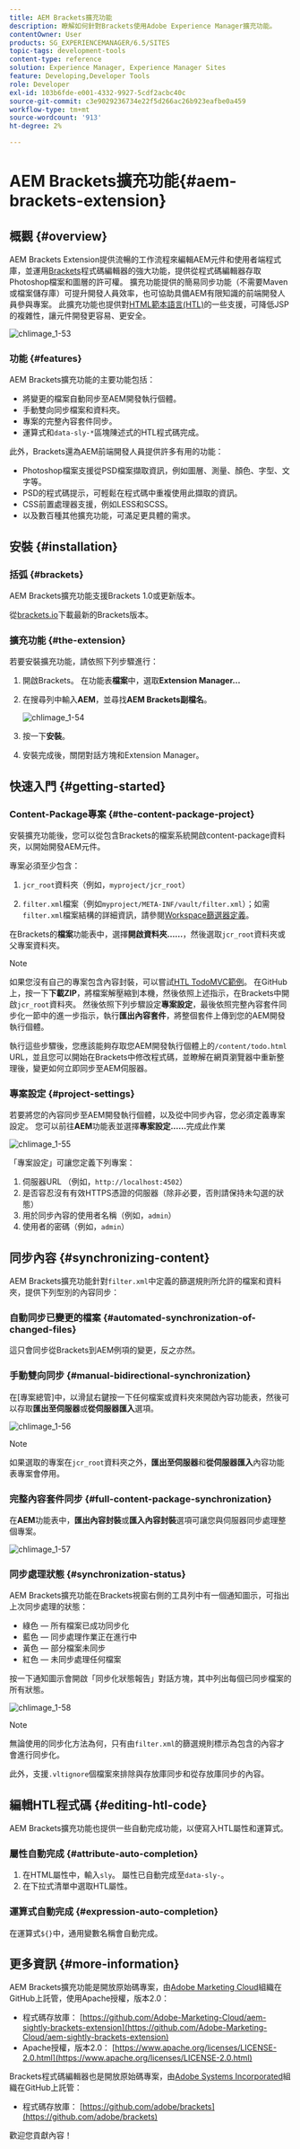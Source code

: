 ```yaml
---
title: AEM Brackets擴充功能
description: 瞭解如何針對Brackets使用Adobe Experience Manager擴充功能。
contentOwner: User
products: SG_EXPERIENCEMANAGER/6.5/SITES
topic-tags: development-tools
content-type: reference
solution: Experience Manager, Experience Manager Sites
feature: Developing,Developer Tools
role: Developer
exl-id: 103b6fde-e001-4332-9927-5cdf2acbc40c
source-git-commit: c3e9029236734e22f5d266ac26b923eafbe0a459
workflow-type: tm+mt
source-wordcount: '913'
ht-degree: 2%

---
```


# AEM Brackets擴充功能{#aem-brackets-extension}

## 概觀 {#overview}

AEM Brackets Extension提供流暢的工作流程來編輯AEM元件和使用者端程式庫，並運用[Brackets](https://brackets.io/)程式碼編輯器的強大功能，提供從程式碼編輯器存取Photoshop檔案和圖層的許可權。 擴充功能提供的簡易同步功能（不需要Maven或檔案儲存庫）可提升開發人員效率，也可協助具備AEM有限知識的前端開發人員參與專案。 此擴充功能也提供對[HTML範本語言(HTL)](https://experienceleague.adobe.com/docs/experience-manager-htl/content/overview.html?lang=zh-Hant)的一些支援，可降低JSP的複雜性，讓元件開發更容易、更安全。

![chlimage_1-53](assets/chlimage_1-53a.png)

### 功能 {#features}

AEM Brackets擴充功能的主要功能包括：

* 將變更的檔案自動同步至AEM開發執行個體。
* 手動雙向同步檔案和資料夾。
* 專案的完整內容套件同步。
* 運算式和`data-sly-*`區塊陳述式的HTL程式碼完成。

此外，Brackets還為AEM前端開發人員提供許多有用的功能：

* Photoshop檔案支援從PSD檔案擷取資訊，例如圖層、測量、顏色、字型、文字等。
* PSD的程式碼提示，可輕鬆在程式碼中重複使用此擷取的資訊。
* CSS前置處理器支援，例如LESS和SCSS。
* 以及數百種其他擴充功能，可滿足更具體的需求。

## 安裝 {#installation}

### 括弧 {#brackets}

AEM Brackets擴充功能支援Brackets 1.0或更新版本。

從[brackets.io](https://brackets.io/)下載最新的Brackets版本。

### 擴充功能 {#the-extension}

若要安裝擴充功能，請依照下列步驟進行：

1. 開啟Brackets。 在功能表&#x200B;**檔案**&#x200B;中，選取&#x200B;**Extension Manager...**
1. 在搜尋列中輸入&#x200B;**AEM**，並尋找&#x200B;**AEM Brackets副檔名**。

   ![chlimage_1-54](assets/chlimage_1-54a.png)

1. 按一下&#x200B;**安裝**。
1. 安裝完成後，關閉對話方塊和Extension Manager。

## 快速入門 {#getting-started}

### Content-Package專案 {#the-content-package-project}

安裝擴充功能後，您可以從包含Brackets的檔案系統開啟content-package資料夾，以開始開發AEM元件。

專案必須至少包含：

1. `jcr_root`資料夾（例如，`myproject/jcr_root`）

1. `filter.xml`檔案（例如`myproject/META-INF/vault/filter.xml`）；如需`filter.xml`檔案結構的詳細資訊，請參閱[Workspace篩選器定義](https://jackrabbit.apache.org/filevault/filter.html)。

在Brackets的&#x200B;**檔案**&#x200B;功能表中，選擇&#x200B;**開啟資料夾……**，然後選取`jcr_root`資料夾或父專案資料夾。

>[!NOTE]
>
>如果您沒有自己的專案包含內容封裝，可以嘗試[HTL TodoMVC範例](https://github.com/Adobe-Marketing-Cloud/aem-sightly-sample-todomvc)。 在GitHub上，按一下&#x200B;**下載ZIP**，將檔案解壓縮到本機，然後依照上述指示，在Brackets中開啟`jcr_root`資料夾。 然後依照下列步驟設定&#x200B;**專案設定**，最後依照完整內容套件同步化一節中的進一步指示，執行&#x200B;**匯出內容套件**，將整個套件上傳到您的AEM開發執行個體。
>
>執行這些步驟後，您應該能夠存取您AEM開發執行個體上的`/content/todo.html` URL，並且您可以開始在Brackets中修改程式碼，並瞭解在網頁瀏覽器中重新整理後，變更如何立即同步至AEM伺服器。

### 專案設定 {#project-settings}

若要將您的內容同步至AEM開發執行個體，以及從中同步內容，您必須定義專案設定。 您可以前往&#x200B;**AEM**&#x200B;功能表並選擇&#x200B;**專案設定……**&#x200B;完成此作業

![chlimage_1-55](assets/chlimage_1-55a.png)

「專案設定」可讓您定義下列專案：

1. 伺服器URL （例如，`http://localhost:4502`）
1. 是否容忍沒有有效HTTPS憑證的伺服器（除非必要，否則請保持未勾選的狀態）
1. 用於同步內容的使用者名稱（例如，`admin`）
1. 使用者的密碼（例如，`admin`）

## 同步內容 {#synchronizing-content}

AEM Brackets擴充功能針對`filter.xml`中定義的篩選規則所允許的檔案和資料夾，提供下列型別的內容同步：

### 自動同步已變更的檔案 {#automated-synchronization-of-changed-files}

這只會同步從Brackets到AEM例項的變更，反之亦然。

### 手動雙向同步 {#manual-bidirectional-synchronization}

在[專案總管]中，以滑鼠右鍵按一下任何檔案或資料夾來開啟內容功能表，然後可以存取&#x200B;**匯出至伺服器**&#x200B;或&#x200B;**從伺服器匯入**&#x200B;選項。

![chlimage_1-56](assets/chlimage_1-56a.png)

>[!NOTE]
>
>如果選取的專案在`jcr_root`資料夾之外，**匯出至伺服器**&#x200B;和&#x200B;**從伺服器匯入**&#x200B;內容功能表專案會停用。

### 完整內容套件同步 {#full-content-package-synchronization}

在&#x200B;**AEM**&#x200B;功能表中，**匯出內容封裝**&#x200B;或&#x200B;**匯入內容封裝**&#x200B;選項可讓您與伺服器同步處理整個專案。

![chlimage_1-57](assets/chlimage_1-57a.png)

### 同步處理狀態 {#synchronization-status}

AEM Brackets擴充功能在Brackets視窗右側的工具列中有一個通知圖示，可指出上次同步處理的狀態：

* 綠色 — 所有檔案已成功同步化
* 藍色 — 同步處理作業正在進行中
* 黃色 — 部分檔案未同步
* 紅色 — 未同步處理任何檔案

按一下通知圖示會開啟「同步化狀態報告」對話方塊，其中列出每個已同步檔案的所有狀態。

![chlimage_1-58](assets/chlimage_1-58a.png)

>[!NOTE]
>
>無論使用的同步化方法為何，只有由`filter.xml`的篩選規則標示為包含的內容才會進行同步化。
>
>此外，支援`.vltignore`個檔案來排除與存放庫同步和從存放庫同步的內容。

## 編輯HTL程式碼 {#editing-htl-code}

AEM Brackets擴充功能也提供一些自動完成功能，以便寫入HTL屬性和運算式。

### 屬性自動完成 {#attribute-auto-completion}

1. 在HTML屬性中，輸入`sly`。 屬性已自動完成至`data-sly-`。
1. 在下拉式清單中選取HTL屬性。

### 運算式自動完成 {#expression-auto-completion}

在運算式`${}`中，通用變數名稱會自動完成。

## 更多資訊 {#more-information}

AEM Brackets擴充功能是開放原始碼專案，由[Adobe Marketing Cloud](https://github.com/Adobe-Marketing-Cloud)組織在GitHub上託管，使用Apache授權，版本2.0：

* 程式碼存放庫： [https://github.com/Adobe-Marketing-Cloud/aem-sightly-brackets-extension](https://github.com/Adobe-Marketing-Cloud/aem-sightly-brackets-extension)
* Apache授權，版本2.0： [https://www.apache.org/licenses/LICENSE-2.0.html](https://www.apache.org/licenses/LICENSE-2.0.html)

Brackets程式碼編輯器也是開放原始碼專案，由[Adobe Systems Incorporated](https://github.com/adobe)組織在GitHub上託管：

* 程式碼存放庫： [https://github.com/adobe/brackets](https://github.com/adobe/brackets)

歡迎您貢獻內容！

